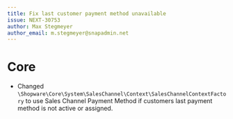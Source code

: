 ```yaml
---
title: Fix last customer payment method unavailable
issue: NEXT-30753
author: Max Stegmeyer
author_email: m.stegmeyer@snapadmin.net
---
```

# Core
* Changed `\Shopware\Core\System\SalesChannel\Context\SalesChannelContextFactory` to use Sales Channel Payment Method if customers last payment method is not active or assigned.
